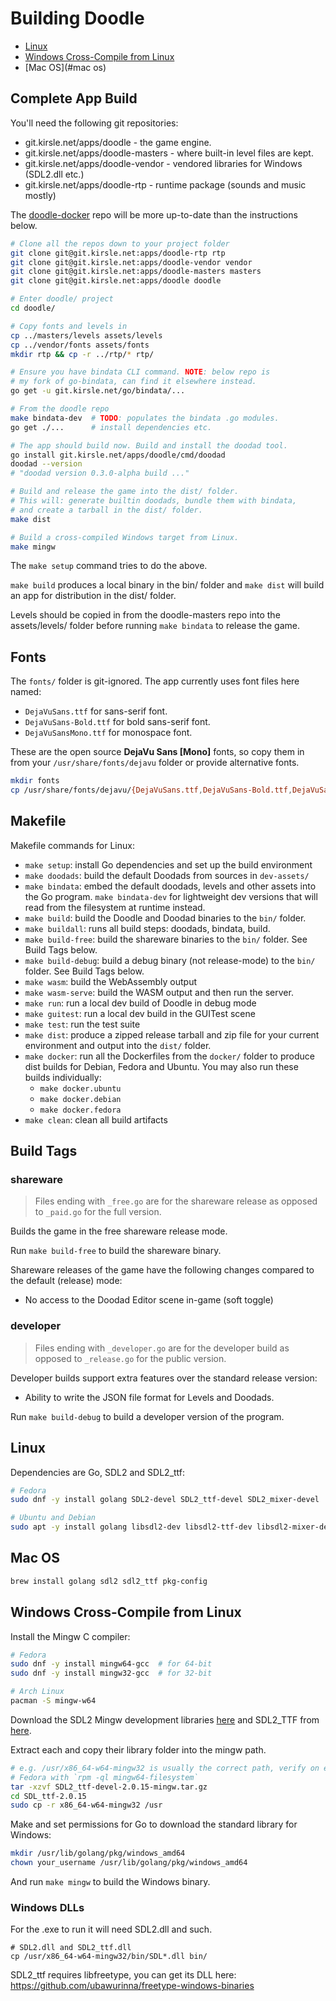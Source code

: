 # Building Doodle

* [Linux](#linux)
* [Windows Cross-Compile from Linux](#windows-cross-compile-from-linux)
* [Mac OS](#mac os)

## Complete App Build

You'll need the following git repositories:

* git.kirsle.net/apps/doodle - the game engine.
* git.kirsle.net/apps/doodle-masters - where built-in level files are kept.
* git.kirsle.net/apps/doodle-vendor - vendored libraries for Windows (SDL2.dll etc.)
* git.kirsle.net/apps/doodle-rtp - runtime package (sounds and music mostly)

The [doodle-docker](https://git.kirsle.net/apps/doodle-docker) repo will
be more up-to-date than the instructions below.

```bash
# Clone all the repos down to your project folder
git clone git@git.kirsle.net:apps/doodle-rtp rtp
git clone git@git.kirsle.net:apps/doodle-vendor vendor
git clone git@git.kirsle.net:apps/doodle-masters masters
git clone git@git.kirsle.net:apps/doodle doodle

# Enter doodle/ project
cd doodle/

# Copy fonts and levels in
cp ../masters/levels assets/levels
cp ../vendor/fonts assets/fonts
mkdir rtp && cp -r ../rtp/* rtp/

# Ensure you have bindata CLI command. NOTE: below repo is
# my fork of go-bindata, can find it elsewhere instead.
go get -u git.kirsle.net/go/bindata/...

# From the doodle repo
make bindata-dev  # TODO: populates the bindata .go modules.
go get ./...      # install dependencies etc.

# The app should build now. Build and install the doodad tool.
go install git.kirsle.net/apps/doodle/cmd/doodad
doodad --version
# "doodad version 0.3.0-alpha build ..."

# Build and release the game into the dist/ folder.
# This will: generate builtin doodads, bundle them with bindata,
# and create a tarball in the dist/ folder.
make dist

# Build a cross-compiled Windows target from Linux.
make mingw
```

The `make setup` command tries to do the above.

`make build` produces a local binary in the bin/ folder and `make dist`
will build an app for distribution in the dist/ folder.

Levels should be copied in from the doodle-masters repo into the
assets/levels/ folder before running `make bindata` to release the game.

## Fonts

The `fonts/` folder is git-ignored. The app currently uses font files here
named:

* `DejaVuSans.ttf` for sans-serif font.
* `DejaVuSans-Bold.ttf` for bold sans-serif font.
* `DejaVuSansMono.ttf` for monospace font.

These are the open source **DejaVu Sans [Mono]** fonts, so copy them in from
your `/usr/share/fonts/dejavu` folder or provide alternative fonts.

```bash
mkdir fonts
cp /usr/share/fonts/dejavu/{DejaVuSans.ttf,DejaVuSans-Bold.ttf,DejaVuSansMono.ttf} fonts/
```

## Makefile

Makefile commands for Linux:

* `make setup`: install Go dependencies and set up the build environment
* `make doodads`: build the default Doodads from sources in `dev-assets/`
* `make bindata`: embed the default doodads, levels and other assets into the
  Go program. `make bindata-dev` for lightweight dev versions that will read
  from the filesystem at runtime instead.
* `make build`: build the Doodle and Doodad binaries to the `bin/` folder.
* `make buildall`: runs all build steps: doodads, bindata, build.
* `make build-free`: build the shareware binaries to the `bin/` folder. See
  Build Tags below.
* `make build-debug`: build a debug binary (not release-mode) to the `bin/`
  folder. See Build Tags below.
* `make wasm`: build the WebAssembly output
* `make wasm-serve`: build the WASM output and then run the server.
* `make run`: run a local dev build of Doodle in debug mode
* `make guitest`: run a local dev build in the GUITest scene
* `make test`: run the test suite
* `make dist`: produce a zipped release tarball and zip file for your current
  environment and output into the `dist/` folder.
* `make docker`: run all the Dockerfiles from the `docker/` folder to produce
  dist builds for Debian, Fedora and Ubuntu. You may also run these builds
  individually:
  * `make docker.ubuntu`
  * `make docker.debian`
  * `make docker.fedora`
* `make clean`: clean all build artifacts

## Build Tags

### shareware

> Files ending with `_free.go` are for the shareware release as opposed to
> `_paid.go` for the full version.

Builds the game in the free shareware release mode.

Run `make build-free` to build the shareware binary.

Shareware releases of the game have the following changes compared to the default
(release) mode:

* No access to the Doodad Editor scene in-game (soft toggle)

### developer

> Files ending with `_developer.go` are for the developer build as opposed to
> `_release.go` for the public version.

Developer builds support extra features over the standard release version:

* Ability to write the JSON file format for Levels and Doodads.

Run `make build-debug` to build a developer version of the program.

## Linux

Dependencies are Go, SDL2 and SDL2_ttf:

```bash
# Fedora
sudo dnf -y install golang SDL2-devel SDL2_ttf-devel SDL2_mixer-devel

# Ubuntu and Debian
sudo apt -y install golang libsdl2-dev libsdl2-ttf-dev libsdl2-mixer-devel
```

## Mac OS

```bash
brew install golang sdl2 sdl2_ttf pkg-config
```

## Windows Cross-Compile from Linux

Install the Mingw C compiler:

```bash
# Fedora
sudo dnf -y install mingw64-gcc  # for 64-bit
sudo dnf -y install mingw32-gcc  # for 32-bit

# Arch Linux
pacman -S mingw-w64
```

Download the SDL2 Mingw development libraries [here](https://libsdl.org/download-2.0.php)
and SDL2_TTF from [here](https://www.libsdl.org/projects/).

Extract each and copy their library folder into the mingw path.

```bash
# e.g. /usr/x86_64-w64-mingw32 is usually the correct path, verify on e.g.
# Fedora with `rpm -ql mingw64-filesystem`
tar -xzvf SDL2_ttf-devel-2.0.15-mingw.tar.gz
cd SDL_ttf-2.0.15
sudo cp -r x86_64-w64-mingw32 /usr
```

Make and set permissions for Go to download the standard library for Windows:

```bash
mkdir /usr/lib/golang/pkg/windows_amd64
chown your_username /usr/lib/golang/pkg/windows_amd64
```

And run `make mingw` to build the Windows binary.

### Windows DLLs

For the .exe to run it will need SDL2.dll and such.

```
# SDL2.dll and SDL2_ttf.dll
cp /usr/x86_64-w64-mingw32/bin/SDL*.dll bin/
```

SDL2_ttf requires libfreetype, you can get its DLL here:
https://github.com/ubawurinna/freetype-windows-binaries

